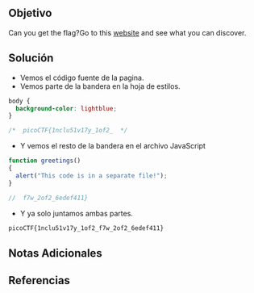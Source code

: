 ## Objetivo
Can you get the flag?Go to this [website](http://saturn.picoctf.net:51113/) and see what you can discover.
## Solución
- Vemos el código fuente de la pagina.
- Vemos parte de la bandera en la hoja de estilos.
```css
body {
  background-color: lightblue;
}

/*  picoCTF{1nclu51v17y_1of2_  */
```
- Y vemos el resto de la bandera en el archivo JavaScript
```javaScript
function greetings()
{
  alert("This code is in a separate file!");
}

//  f7w_2of2_6edef411}
```
- Y ya solo juntamos ambas partes.
```bash
picoCTF{1nclu51v17y_1of2_f7w_2of2_6edef411}
```

## Notas Adicionales
## Referencias